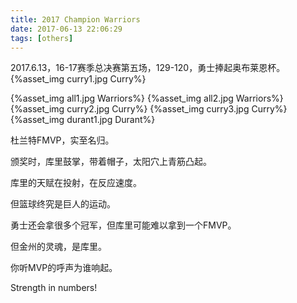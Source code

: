 ```yaml
---
title: 2017 Champion Warriors
date: 2017-06-13 22:06:29
tags: [others]
---
```


2017.6.13，16-17赛季总决赛第五场，129-120，勇士捧起奥布莱恩杯。
{%asset_img curry1.jpg Curry%}
<!--more-->
{%asset_img all1.jpg Warriors%}
{%asset_img all2.jpg Warriors%}
{%asset_img curry2.jpg Curry%}
{%asset_img curry3.jpg Curry%}
{%asset_img durant1.jpg Durant%}

杜兰特FMVP，实至名归。

颁奖时，库里鼓掌，带着帽子，太阳穴上青筋凸起。

库里的天赋在投射，在反应速度。

但篮球终究是巨人的运动。

勇士还会拿很多个冠军，但库里可能难以拿到一个FMVP。

但金州的灵魂，是库里。

你听MVP的呼声为谁响起。

Strength in numbers!





